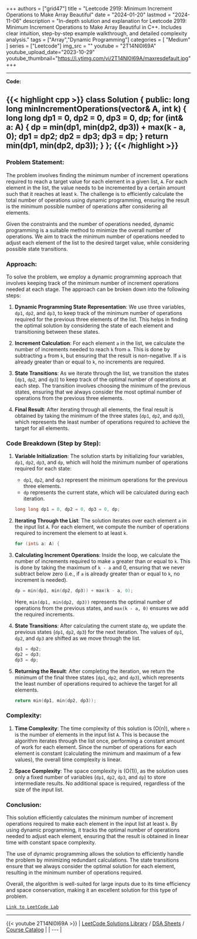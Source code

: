 
+++
authors = ["grid47"]
title = "Leetcode 2919: Minimum Increment Operations to Make Array Beautiful"
date = "2024-01-20"
lastmod = "2024-11-06"
description = "In-depth solution and explanation for Leetcode 2919: Minimum Increment Operations to Make Array Beautiful in C++. Includes clear intuition, step-by-step example walkthrough, and detailed complexity analysis."
tags = ["Array","Dynamic Programming"]
categories = [
    "Medium"
]
series = ["Leetcode"]
img_src = ""
youtube = "2T14Nl0I69A"
youtube_upload_date="2023-10-29"
youtube_thumbnail="https://i.ytimg.com/vi/2T14Nl0I69A/maxresdefault.jpg"
+++



---
**Code:**

{{< highlight cpp >}}
class Solution {
public:
    long long minIncrementOperations(vector<int>& A, int k) {
        long long dp1 = 0, dp2 = 0, dp3 = 0, dp;
        for (int& a: A) {
            dp = min(dp1, min(dp2, dp3)) + max(k - a, 0);
            dp1 = dp2;
            dp2 = dp3;
            dp3 = dp;
        }
        return min(dp1, min(dp2, dp3));
    }
};
{{< /highlight >}}
---

### Problem Statement:
The problem involves finding the minimum number of increment operations required to reach a target value for each element in a given list, `A`. For each element in the list, the value needs to be incremented by a certain amount such that it reaches at least `k`. The challenge is to efficiently calculate the total number of operations using dynamic programming, ensuring the result is the minimum possible number of operations after considering all elements.

Given the constraints and the number of operations needed, dynamic programming is a suitable method to minimize the overall number of operations. We aim to track the minimum number of operations needed to adjust each element of the list to the desired target value, while considering possible state transitions.

### Approach:
To solve the problem, we employ a dynamic programming approach that involves keeping track of the minimum number of increment operations needed at each stage. The approach can be broken down into the following steps:

1. **Dynamic Programming State Representation**:
   We use three variables, `dp1`, `dp2`, and `dp3`, to keep track of the minimum number of operations required for the previous three elements of the list. This helps in finding the optimal solution by considering the state of each element and transitioning between these states.

2. **Increment Calculation**:
   For each element `a` in the list, we calculate the number of increments needed to reach `k` from `a`. This is done by subtracting `a` from `k`, but ensuring that the result is non-negative. If `a` is already greater than or equal to `k`, no increments are required.

3. **State Transitions**:
   As we iterate through the list, we transition the states (`dp1`, `dp2`, and `dp3`) to keep track of the optimal number of operations at each step. The transition involves choosing the minimum of the previous states, ensuring that we always consider the most optimal number of operations from the previous three elements.

4. **Final Result**:
   After iterating through all elements, the final result is obtained by taking the minimum of the three states (`dp1`, `dp2`, and `dp3`), which represents the least number of operations required to achieve the target for all elements.

### Code Breakdown (Step by Step):

1. **Variable Initialization**:
   The solution starts by initializing four variables, `dp1`, `dp2`, `dp3`, and `dp`, which will hold the minimum number of operations required for each state:
   - `dp1`, `dp2`, and `dp3` represent the minimum operations for the previous three elements.
   - `dp` represents the current state, which will be calculated during each iteration.

   ```cpp
   long long dp1 = 0, dp2 = 0, dp3 = 0, dp;
   ```

2. **Iterating Through the List**:
   The solution iterates over each element `a` in the input list `A`. For each element, we compute the number of operations required to increment the element to at least `k`.

   ```cpp
   for (int& a: A) {
   ```

3. **Calculating Increment Operations**:
   Inside the loop, we calculate the number of increments required to make `a` greater than or equal to `k`. This is done by taking the maximum of `k - a` and 0, ensuring that we never subtract below zero (i.e., if `a` is already greater than or equal to `k`, no increment is needed).

   ```cpp
   dp = min(dp1, min(dp2, dp3)) + max(k - a, 0);
   ```

   Here, `min(dp1, min(dp2, dp3))` represents the optimal number of operations from the previous states, and `max(k - a, 0)` ensures we add the required increments.

4. **State Transitions**:
   After calculating the current state `dp`, we update the previous states (`dp1`, `dp2`, `dp3`) for the next iteration. The values of `dp1`, `dp2`, and `dp3` are shifted as we move through the list.

   ```cpp
   dp1 = dp2;
   dp2 = dp3;
   dp3 = dp;
   ```

5. **Returning the Result**:
   After completing the iteration, we return the minimum of the final three states (`dp1`, `dp2`, and `dp3`), which represents the least number of operations required to achieve the target for all elements.

   ```cpp
   return min(dp1, min(dp2, dp3));
   ```

### Complexity:

1. **Time Complexity**:
   The time complexity of this solution is \(O(n)\), where `n` is the number of elements in the input list `A`. This is because the algorithm iterates through the list once, performing a constant amount of work for each element. Since the number of operations for each element is constant (calculating the minimum and maximum of a few values), the overall time complexity is linear.

2. **Space Complexity**:
   The space complexity is \(O(1)\), as the solution uses only a fixed number of variables (`dp1`, `dp2`, `dp3`, and `dp`) to store intermediate results. No additional space is required, regardless of the size of the input list.

### Conclusion:
This solution efficiently calculates the minimum number of increment operations required to make each element in the input list at least `k`. By using dynamic programming, it tracks the optimal number of operations needed to adjust each element, ensuring that the result is obtained in linear time with constant space complexity.

The use of dynamic programming allows the solution to efficiently handle the problem by minimizing redundant calculations. The state transitions ensure that we always consider the optimal solution for each element, resulting in the minimum number of operations required.

Overall, the algorithm is well-suited for large inputs due to its time efficiency and space conservation, making it an excellent solution for this type of problem.

[`Link to LeetCode Lab`](https://leetcode.com/problems/minimum-increment-operations-to-make-array-beautiful/description/)

---
{{< youtube 2T14Nl0I69A >}}
| [LeetCode Solutions Library](https://grid47.xyz/leetcode/) / [DSA Sheets](https://grid47.xyz/sheets/) / [Course Catalog](https://grid47.xyz/courses/) |
| --- |
